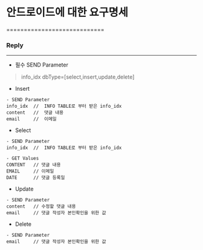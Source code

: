 # 안드로이드에 대한 요구명세
============================

### Reply
-------------
- 필수 SEND Parameter
> info_idx
> dbType=[select,insert,update,delete]

- Insert
```
- SEND Parameter
info_idx  //  INFO TABLE로 부터 받은 info_idx
content   //  댓글 내용
email     //  이메일 
```

- Select
```
- SEND Parameter
info_idx  //  INFO TABLE로 부터 받은 info_idx

- GET Values
CONTENT   // 댓글 내용
EMAIL     // 이메일
DATE      // 댓글 등록일
```

- Update
```
- SEND Parameter
content   // 수정할 댓글 내용
email     // 댓글 작성자 본인확인을 위한 값
```

- Delete
```
- SEND Parameter
email     // 댓글 작성자 본인확인을 위한 값
```
